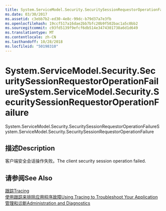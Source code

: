 ```yaml
---
title: System.ServiceModel.Security.SecuritySessionRequestorOperationFailure
ms.date: 03/30/2017
ms.assetid: c3ebb7b2-ed30-4e8c-99dc-b79d37a7e3fb
ms.openlocfilehash: 19ccf517a16dae2bb7bfc20b9f502bac1a5c0bb2
ms.sourcegitcommit: c93fd5139f9efcf6db514e3474301738a6d1d649
ms.translationtype: MT
ms.contentlocale: zh-CN
ms.lasthandoff: 10/28/2018
ms.locfileid: "50198310"
---
```

# <a name="systemservicemodelsecuritysecuritysessionrequestoroperationfailure"></a><span data-ttu-id="4453d-102">System.ServiceModel.Security.SecuritySessionRequestorOperationFailure</span><span class="sxs-lookup"><span data-stu-id="4453d-102">System.ServiceModel.Security.SecuritySessionRequestorOperationFailure</span></span>
<span data-ttu-id="4453d-103">System.ServiceModel.Security.SecuritySessionRequestorOperationFailure</span><span class="sxs-lookup"><span data-stu-id="4453d-103">System.ServiceModel.Security.SecuritySessionRequestorOperationFailure</span></span>  
  
## <a name="description"></a><span data-ttu-id="4453d-104">描述</span><span class="sxs-lookup"><span data-stu-id="4453d-104">Description</span></span>  
 <span data-ttu-id="4453d-105">客户端安全会话操作失败。</span><span class="sxs-lookup"><span data-stu-id="4453d-105">The client security session operation failed.</span></span>  
  
## <a name="see-also"></a><span data-ttu-id="4453d-106">请参阅</span><span class="sxs-lookup"><span data-stu-id="4453d-106">See Also</span></span>  
 [<span data-ttu-id="4453d-107">跟踪</span><span class="sxs-lookup"><span data-stu-id="4453d-107">Tracing</span></span>](../../../../../docs/framework/wcf/diagnostics/tracing/index.md)  
 [<span data-ttu-id="4453d-108">使用跟踪来排除应用程序故障</span><span class="sxs-lookup"><span data-stu-id="4453d-108">Using Tracing to Troubleshoot Your Application</span></span>](../../../../../docs/framework/wcf/diagnostics/tracing/using-tracing-to-troubleshoot-your-application.md)  
 [<span data-ttu-id="4453d-109">管理和诊断</span><span class="sxs-lookup"><span data-stu-id="4453d-109">Administration and Diagnostics</span></span>](../../../../../docs/framework/wcf/diagnostics/index.md)

